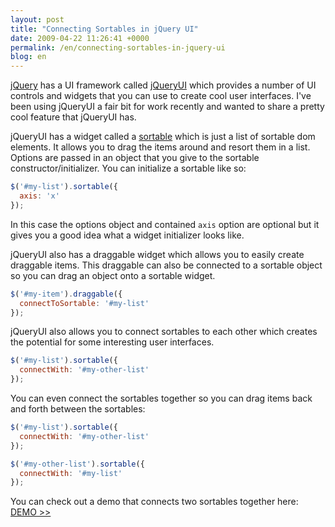 ```yaml
---
layout: post
title: "Connecting Sortables in jQuery UI"
date: 2009-04-22 11:26:41 +0000
permalink: /en/connecting-sortables-in-jquery-ui
blog: en
---
```


[jQuery](http://jquery.com/) has a UI framework called
[jQueryUI](http://jqueryui.com/) which provides a number of UI controls and
widgets that you can use to create cool user interfaces. I've been using
jQueryUI a fair bit for work recently and wanted to share a pretty cool feature
that jQueryUI has.

jQueryUI has a widget called a [sortable](http://jqueryui.com/demos/sortable/)
which is just a list of sortable dom elements. It allows you to drag the items
around and resort them in a list. Options are passed in an object that you give
to the sortable constructor/initializer. You can initialize a sortable like so:

```javascript
$('#my-list').sortable({
  axis: 'x'
});
```

In this case the options object and contained `axis` option are optional but it
gives you a good idea what a widget initializer looks like.

jQueryUI also has a draggable widget which allows you to easily create
draggable items. This draggable can also be connected to a sortable object so
you can drag an object onto a sortable widget.

```javascript
$('#my-item').draggable({
  connectToSortable: '#my-list'
});
```

jQueryUI also allows you to connect sortables to each other which creates the
potential for some interesting user interfaces.

```javascript
$('#my-list').sortable({
  connectWith: '#my-other-list'
});
```

You can even connect the sortables together so you can drag items back and
forth between the sortables:

```javascript
$('#my-list').sortable({
  connectWith: '#my-other-list'
});

$('#my-other-list').sortable({
  connectWith: '#my-list'
});
```

You can check out a demo that connects two sortables together here: [DEMO >>](http://static.ianlewis.org/prod/demos/files/sortables/index.html)